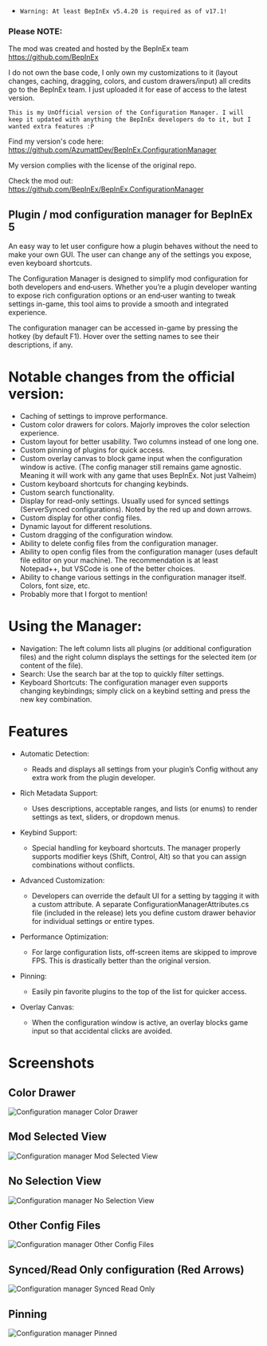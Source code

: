 - `Warning: At least BepInEx v5.4.20 is required as of v17.1!`

### Please NOTE:

The mod was created and hosted by the BepInEx team https://github.com/BepInEx

I do not own the base code, I only own my customizations to it (layout changes, caching, dragging, colors, and custom
drawers/input) all credits go to the BepInEx team. I just uploaded it for ease of access to the latest version.

`This is my UnOfficial version of the Configuration Manager. I will keep it updated with anything the BepInEx developers do to it, but I wanted extra features :P`

Find my version's code here: https://github.com/AzumattDev/BepInEx.ConfigurationManager

My version complies with the license of the original repo.

Check the mod out:
https://github.com/BepInEx/BepInEx.ConfigurationManager

## Plugin / mod configuration manager for BepInEx 5

An easy way to let user configure how a plugin behaves without the need to make your own GUI. The user can change any of
the settings you expose, even keyboard shortcuts.

The Configuration Manager is designed to simplify mod configuration for both developers and end‑users. Whether you’re a
plugin developer wanting to expose rich configuration options or an end‑user wanting to tweak settings in-game, this
tool aims to provide a smooth and integrated experience.

The configuration manager can be accessed in-game by pressing the hotkey (by default F1). Hover over the setting names
to see their descriptions, if any.

# Notable changes from the official version:

- Caching of settings to improve performance.
- Custom color drawers for colors. Majorly improves the color selection experience.
- Custom layout for better usability. Two columns instead of one long one.
- Custom pinning of plugins for quick access.
- Custom overlay canvas to block game input when the configuration window is active. (The config manager still remains
  game
  agnostic. Meaning it will work with any game that uses BepInEx. Not just Valheim)
- Custom keyboard shortcuts for changing keybinds.
- Custom search functionality.
- Display for read-only settings. Usually used for synced settings (ServerSynced configurations). Noted by the red up
  and down arrows.
- Custom display for other config files.
- Dynamic layout for different resolutions.
- Custom dragging of the configuration window.
- Ability to delete config files from the configuration manager.
- Ability to open config files from the configuration manager (uses default file editor on your machine). The
  recommendation is at least Notepad++, but VSCode is one of the better choices.
- Ability to change various settings in the configuration manager itself. Colors, font size, etc.
- Probably more that I forgot to mention!

# Using the Manager:

- Navigation: The left column lists all plugins (or additional configuration files) and the right column displays the
  settings for the selected item (or content of the file).
- Search: Use the search bar at the top to quickly filter settings.
- Keyboard Shortcuts: The configuration manager even supports changing keybindings; simply click on a keybind setting
  and press the new key combination.

# Features

- Automatic Detection:
    - Reads and displays all settings from your plugin’s Config without any extra work from the plugin developer.

- Rich Metadata Support:
    - Uses descriptions, acceptable ranges, and lists (or enums) to render settings as text, sliders, or dropdown menus.

- Keybind Support:
    - Special handling for keyboard shortcuts. The manager properly supports modifier keys (Shift, Control, Alt) so that
      you can assign combinations without conflicts.

- Advanced Customization:
    - Developers can override the default UI for a setting by tagging it with a custom attribute. A separate
      ConfigurationManagerAttributes.cs file (included in the release) lets you define custom drawer behavior for
      individual settings or entire types.

- Performance Optimization:
    - For large configuration lists, off‑screen items are skipped to improve FPS. This is drastically better than the
      original version.

- Pinning:
    - Easily pin favorite plugins to the top of the list for quicker access.

- Overlay Canvas:
    - When the configuration window is active, an overlay blocks game input so that accidental clicks are avoided.

# Screenshots

## Color Drawer

![Configuration manager Color Drawer](https://raw.githubusercontent.com/AzumattDev/BepInEx.ConfigurationManager/master/ConfigurationManager_color.PNG)

## Mod Selected View

![Configuration manager Mod Selected View](https://raw.githubusercontent.com/AzumattDev/BepInEx.ConfigurationManager/master/ConfigurationManager_modselected.PNG)

## No Selection View

![Configuration manager No Selection View](https://raw.githubusercontent.com/AzumattDev/BepInEx.ConfigurationManager/master/ConfigurationManager_noselection.PNG)

## Other Config Files

![Configuration manager Other Config Files](https://raw.githubusercontent.com/AzumattDev/BepInEx.ConfigurationManager/master/ConfigurationManager_otherconfigfiles.PNG)

## Synced/Read Only configuration (Red Arrows)

![Configuration manager Synced Read Only](https://raw.githubusercontent.com/AzumattDev/BepInEx.ConfigurationManager/master/ConfigurationManager_syncedreadonly.PNG)

## Pinning

![Configuration manager Pinned](https://raw.githubusercontent.com/AzumattDev/BepInEx.ConfigurationManager/master/ConfigurationManager_pinned.PNG)